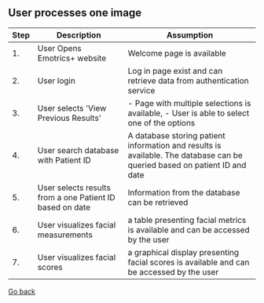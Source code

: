 ## User processes one image
|Step|Description|Assumption|
|--|--|--|
|1. | User Opens Emotrics+ website | Welcome page is available | 
|2. | User login | Log in page exist and can retrieve data from authentication service |
|3. | User selects 'View Previous Results' | - Page with multiple selections is available, - User is able to select one of the options   |  
|4. | User search database with Patient ID | A database storing patient information and results is available. The database can be queried based on patient ID and date| 
|5. | User selects results from a one Patient ID based on date | Information from the database can be retrieved| 
|6. | User visualizes facial measurements  | a table presenting facial metrics is available and can be accessed by the user | 
|7. | User visualizes facial scores  | a graphical display presenting facial scores is available and can be accessed by the user | 


[Go back](description.md)